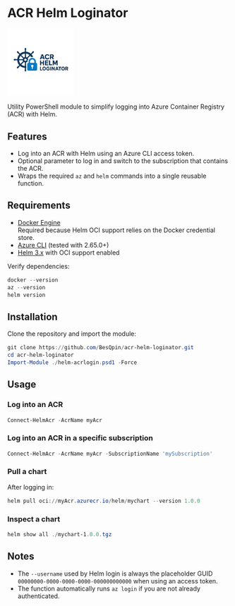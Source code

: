 # ACR Helm Loginator

<img src="helmacrlogo.png" alt="alt text" style="width:30%;"/>

Utility PowerShell module to simplify logging into Azure Container Registry (ACR) with Helm.

## Features

- Log into an ACR with Helm using an Azure CLI access token.
- Optional parameter to log in and switch to the subscription that contains the ACR.
- Wraps the required `az` and `helm` commands into a single reusable function.

## Requirements

- [Docker Engine](https://docs.docker.com/engine/)  
  Required because Helm OCI support relies on the Docker credential store.
- [Azure CLI](https://learn.microsoft.com/cli/azure/install-azure-cli) (tested with 2.65.0+)  
- [Helm 3.x](https://helm.sh/docs/intro/install/) with OCI support enabled  

Verify dependencies:

```powershell
docker --version
az --version
helm version
```

## Installation

Clone the repository and import the module:

```powershell
git clone https://github.com/BesQpin/acr-helm-loginator.git
cd acr-helm-loginator
Import-Module ./helm-acrlogin.psd1 -Force
```

## Usage

### Log into an ACR

```powershell
Connect-HelmAcr -AcrName myAcr
```

### Log into an ACR in a specific subscription

```powershell
Connect-HelmAcr -AcrName myAcr -SubscriptionName 'mySubscription'
```

### Pull a chart

After logging in:

```powershell
helm pull oci://myAcr.azurecr.io/helm/mychart --version 1.0.0
```

### Inspect a chart

```powershell
helm show all ./mychart-1.0.0.tgz
```

## Notes

- The `--username` used by Helm login is always the placeholder GUID `00000000-0000-0000-0000-000000000000` when using an access token.
- The function automatically runs `az login` if you are not already authenticated.
